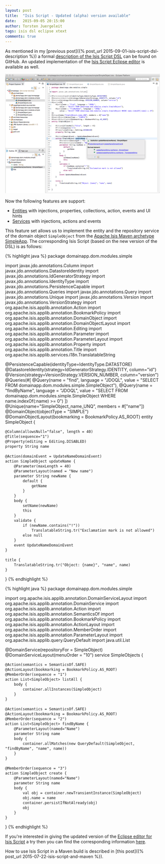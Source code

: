 ```yaml
---
layout: post
title:  "Isis Script - Updated (alpha) version available"
date:   2015-09-05 20:15:00
author: Torsten Juergeleit
tags: isis dsl eclipse xtext
comments: true
---
```

As mentioned in my [previous post]({% post_url 2015-09-01-isis-script-dsl-description %}) a formal [description of the Isis Script DSL](https://github.com/vaulttec/isis-script/blob/develop/dsl.md) can be found on GitHub. An updated implementation of the [Isis Script Eclipse editor](https://github.com/vaulttec/isis-script#the-eclipse-dsl-editor) is available as well.

![Isis Script DSL Editor](/images/2015-09-05-isis-script-updated-alpha-version/simpleobject-dsl-editor.png)

Now the following features are support:

 * [Entities](https://github.com/vaulttec/isis-script/blob/develop/dsl.md#entities) with injections, properties, collections, action, events and UI hints
 * [Services](https://github.com/vaulttec/isis-script/blob/develop/dsl.md#services) with injections, actions and events

This feature set allows us to implement the entity and the repository service of the domain object `SimpleObject` from the [Apache Isis Maven archetype SimpleApp](http://isis.apache.org/guides/ug.html#_ug_getting-started_simpleapp-archetype). The corresponding Isis Script (based on the new version of the DSL) is as follows:

{% highlight java %}
package domainapp.dom.modules.simple

import javax.jdo.annotations.Column
import javax.jdo.annotations.DatastoreIdentity
import javax.jdo.annotations.IdGeneratorStrategy
import javax.jdo.annotations.IdentityType
import javax.jdo.annotations.PersistenceCapable
import javax.jdo.annotations.Queries
import javax.jdo.annotations.Query
import javax.jdo.annotations.Unique
import javax.jdo.annotations.Version
import javax.jdo.annotations.VersionStrategy
import org.apache.isis.applib.annotation.Action
import org.apache.isis.applib.annotation.BookmarkPolicy
import org.apache.isis.applib.annotation.DomainObject
import org.apache.isis.applib.annotation.DomainObjectLayout
import org.apache.isis.applib.annotation.Editing
import org.apache.isis.applib.annotation.Parameter
import org.apache.isis.applib.annotation.ParameterLayout
import org.apache.isis.applib.annotation.Property
import org.apache.isis.applib.annotation.Title
import org.apache.isis.applib.services.i18n.TranslatableString

@PersistenceCapable(identityType=IdentityType.DATASTORE)
@DatastoreIdentity(strategy=IdGeneratorStrategy.IDENTITY, column="id")
@Version(strategy=VersionStrategy.VERSION_NUMBER, column="version")
@Queries(#[
	@Query(name = "find", language = "JDOQL",
		value = "SELECT FROM domainapp.dom.modules.simple.SimpleObject"),
	@Query(name = "findByName", language = "JDOQL",
		value = "SELECT FROM domainapp.dom.modules.simple.SimpleObject WHERE name.indexOf(:name) >= 0")
])
@Unique(name="SimpleObject_name_UNQ", members = #["name"])
@DomainObject(objectType = "SIMPLE")
@DomainObjectLayout(bookmarking = BookmarkPolicy.AS_ROOT)
entity SimpleObject {

	@Column(allowsNull="false", length = 40)
	@Title(sequence="1")
	@Property(editing = Editing.DISABLED)
	property String name

	@Action(domainEvent = UpdateNameDomainEvent)
	action SimpleObject updateName {
		@Parameter(maxLength = 40)
		@ParameterLayout(named = "New name")
		parameter String newName {
			default {
				getName
			}
		}
		body {
			setName(newName)
			this
		}
		validate {
	        if (newName.contains("!"))
	        	TranslatableString.tr("Exclamation mark is not allowed")
	        else null
		}
		event UpdateNameDomainEvent
	}

	title {
		TranslatableString.tr("Object: {name}", "name", name)
	}
}
{% endhighlight %}

{% highlight java %}
package domainapp.dom.modules.simple

import org.apache.isis.applib.annotation.DomainServiceLayout
import org.apache.isis.applib.annotation.DomainService
import org.apache.isis.applib.annotation.Action
import org.apache.isis.applib.annotation.SemanticsOf
import org.apache.isis.applib.annotation.BookmarkPolicy
import org.apache.isis.applib.annotation.ActionLayout
import org.apache.isis.applib.annotation.MemberOrder
import org.apache.isis.applib.annotation.ParameterLayout
import org.apache.isis.applib.query.QueryDefault
import java.util.List

@DomainService(repositoryFor = SimpleObject)
@DomainServiceLayout(menuOrder = "10")
service SimpleObjects {

	@Action(semantics = SemanticsOf.SAFE)
	@ActionLayout(bookmarking = BookmarkPolicy.AS_ROOT)
	@MemberOrder(sequence = "1")
	action List<SimpleObject> listAll {
		body {
			container.allInstances(SimpleObject)
		}
	}

	@Action(semantics = SemanticsOf.SAFE)
	@ActionLayout(bookmarking = BookmarkPolicy.AS_ROOT)
	@MemberOrder(sequence = "2")
	action List<SimpleObject> findByName {
		@ParameterLayout(named="Name") 
		parameter String name
		body {
			container.allMatches(new QueryDefault(SimpleObject, "findByName", "name", name))
		}
	}

	@MemberOrder(sequence = "3")
	action SimpleObject create {
		@ParameterLayout(named="Name")
		parameter String name
		body {
			val obj = container.newTransientInstance(SimpleObject)
			obj.name = name
			container.persistIfNotAlready(obj)
			obj
		}
	}
}
{% endhighlight %}

If you're interested in giving the updated version of the [Eclipse editor for Isis Script](https://github.com/vaulttec/isis-script#the-eclipse-dsl-editor) a try then you can find the corresponding information [here](https://github.com/vaulttec/isis-script#installation).

How to use Isis Script in a Maven build is described in [this post]({% post_url 2015-07-22-isis-script-and-maven %}).

